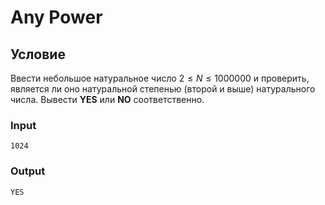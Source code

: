 # Any Power

## Условие

Ввести небольшое натуральное число $2 \leq N \leq 1000000$ и проверить, является ли оно натуральной степенью (второй и выше) натурального числа. Вывести **YES** или **NO** соответственно.

### Input

```
1024
```

### Output

```
YES
```
